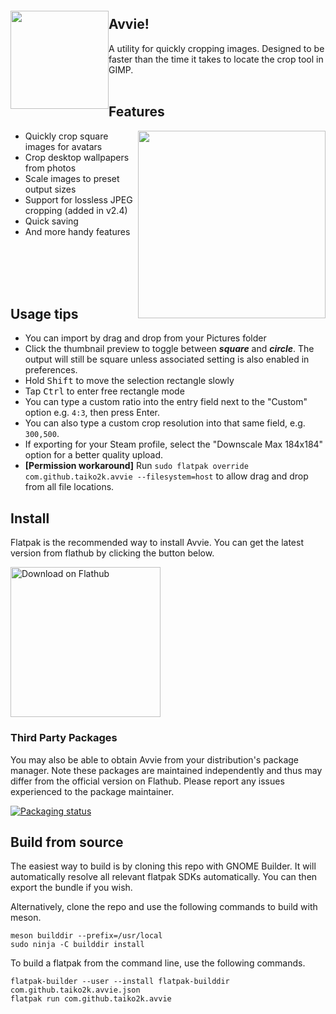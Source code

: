 
<img src="https://user-images.githubusercontent.com/17271572/65824200-63a78800-e2c1-11e9-84c9-d2ad8cc97526.png" align="left" height="157px" hspace="0px" vspace="20px">

## Avvie!

A utility for quickly cropping images. Designed to be faster than the time it takes to locate the crop tool in GIMP.
<br><br>

## Features

<img src="https://user-images.githubusercontent.com/17271572/152432007-e158b870-da70-4bf5-b47f-718a87d49484.png" hspace="0px" vspace="0px" height="300px" align="right">

 - Quickly crop square images for avatars
 - Crop desktop wallpapers from photos
 - Scale images to preset output sizes
 - Support for lossless JPEG cropping (added in v2.4)
 - Quick saving
 - And more handy features

<br><br><br><br>

## Usage tips

 - You can import by drag and drop from your Pictures folder
 - Click the thumbnail preview to toggle between ***square*** and ***circle***. The output will still be square unless associated setting is also enabled in preferences.
 - Hold <kbd>Shift</kbd> to move the selection rectangle slowly
 - Tap <kbd>Ctrl</kbd> to enter free rectangle mode
 - You can type a custom ratio into the entry field next to the "Custom" option e.g. `4:3`, then press Enter.
 - You can also type a custom crop resolution into that same field, e.g. `300,500`.
 - If exporting for your Steam profile, select the "Downscale Max 184x184" option for a better quality upload.
 - **[Permission workaround]** Run `sudo flatpak override com.github.taiko2k.avvie --filesystem=host` to allow drag and drop from all file locations.

## Install
Flatpak is the recommended way to install Avvie. You can get the latest version from flathub by clicking the button below.

<a href='https://flathub.org/apps/details/com.github.taiko2k.avvie'><img width='240' alt='Download on Flathub' src='https://flathub.org/assets/badges/flathub-badge-i-en.png'/></a>

### Third Party Packages
You may also be able to obtain Avvie from your distribution's package manager. Note these packages are maintained independently and thus may differ from the official version on Flathub. Please report any issues experienced to the package maintainer.

[![Packaging status](https://repology.org/badge/vertical-allrepos/avvie.svg)](https://repology.org/project/avvie/versions)

## Build from source
The easiest way to build is by cloning this repo with GNOME Builder. It will automatically resolve all relevant flatpak SDKs automatically. You can then export the bundle if you wish.

Alternatively, clone the repo and use the following commands to build with meson.
```
meson builddir --prefix=/usr/local
sudo ninja -C builddir install
```

To build a flatpak from the command line, use the following commands.
```
flatpak-builder --user --install flatpak-builddir com.github.taiko2k.avvie.json
flatpak run com.github.taiko2k.avvie
```
